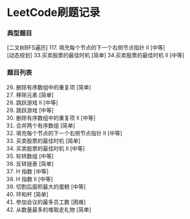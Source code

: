 # LeetCode刷题记录
### 典型题目
[二叉树BFS遍历] 117. 填充每个节点的下一个右侧节点指针 II [中等]  
[动态规划] 33.买卖股票的最佳时机 [简单]  34.买卖股票的最佳时机 II [中等]  

### 题目列表
26. 删除有序数组中的重复项 [简单]  
27. 移除元素 [简单]  
45. 跳跃游戏 II [中等]  
55. 跳跃游戏 [中等]  
80. 删除有序数组中的重复项 II [中等]  
88. 合并两个有序数组 [简单]  
117. 填充每个节点的下一个右侧节点指针 II [中等]  
121. 买卖股票的最佳时机 [简单]  
122. 买卖股票的最佳时机 II [中等]  
189. 轮转数组 [中等]  
206. 反转链表 [简单]  
274. H 指数 [中等]  
275. H 指数 II [中等]  
1465. 切割后面积最大的蛋糕 [中等]  
2103. 环和杆 [简单]  
2127. 参加会议的最多员工数 [困难]  
2558. 从数量最多的堆取走礼物 [简单]   

